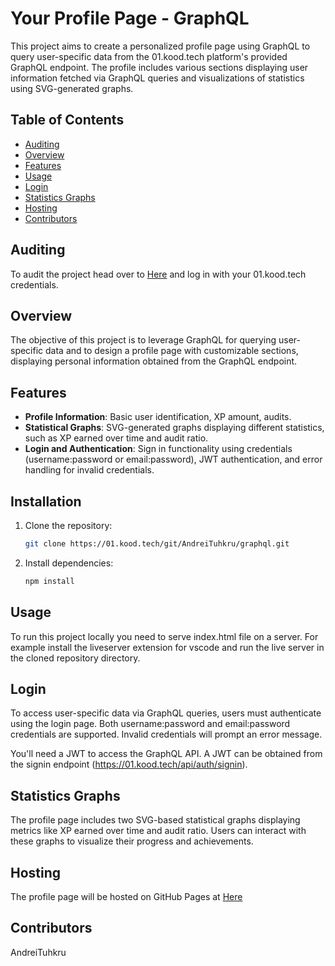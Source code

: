 # Your Profile Page - GraphQL

This project aims to create a personalized profile page using GraphQL to query user-specific data from the 01.kood.tech platform's provided GraphQL endpoint. The profile includes various sections displaying user information fetched via GraphQL queries and visualizations of statistics using SVG-generated graphs.

## Table of Contents

- [Auditing](#auditing)
- [Overview](#overview)
- [Features](#features)
- [Usage](#usage)
- [Login](#login)
- [Statistics Graphs](#statistics-graphs)
- [Hosting](#hosting)
- [Contributors](#contributors)

## Auditing

To audit the project head over to [Here](https://andreituhkru.github.io/) and log in with your 01.kood.tech credentials.

## Overview

The objective of this project is to leverage GraphQL for querying user-specific data and to design a profile page with customizable sections, displaying personal information obtained from the GraphQL endpoint.

## Features

- **Profile Information**: Basic user identification, XP amount, audits.
- **Statistical Graphs**: SVG-generated graphs displaying different statistics, such as XP earned over time and audit ratio.
- **Login and Authentication**: Sign in functionality using credentials (username:password or email:password), JWT authentication, and error handling for invalid credentials.

## Installation

1. Clone the repository:

    ```bash
    git clone https://01.kood.tech/git/AndreiTuhkru/graphql.git
    ```

2. Install dependencies:

    ```bash
    npm install
    ```

## Usage

To run this project locally you need to serve index.html file on a server. For example install the liveserver extension for vscode and run the live server in the cloned repository directory.

## Login

To access user-specific data via GraphQL queries, users must authenticate using the login page. Both username:password and email:password credentials are supported. Invalid credentials will prompt an error message.

You'll need a JWT to access the GraphQL API. A JWT can be obtained from the signin endpoint (<https://01.kood.tech/api/auth/signin>).

## Statistics Graphs

The profile page includes two SVG-based statistical graphs displaying metrics like XP earned over time and audit ratio. Users can interact with these graphs to visualize their progress and achievements.

## Hosting

The profile page will be hosted on GitHub Pages at [Here](https://andreituhkru.github.io/)

## Contributors

AndreiTuhkru